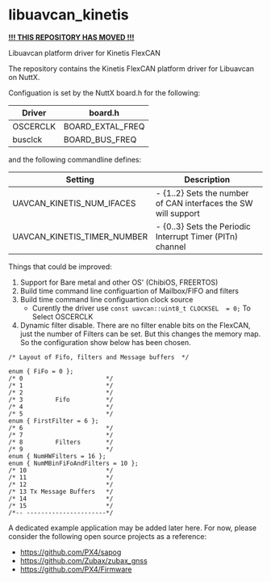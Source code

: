 # libuavcan_kinetis

**[!!! THIS REPOSITORY HAS MOVED !!!](https://github.com/UAVCAN/platform_specific_components/tree/legacy-v0)**

Libuavcan platform driver for Kinetis FlexCAN

The repository contains the Kinetis FlexCAN platform driver for Libuavcan on NuttX. 

Configuation is set by the NuttX board.h for the following:

|  Driver  |      board.h     |
|--------|----------------|
| OSCERCLK | BOARD_EXTAL_FREQ |
|  busclck |  BOARD_BUS_FREQ  |

and the following commandline defines:

|      Setting      |                             Description                                           |
|-------------------|-----------------------------------------------------------------------------------|
|UAVCAN_KINETIS_NUM_IFACES   | - {1..2}  Sets the number of CAN interfaces the SW will support |
|UAVCAN_KINETIS_TIMER_NUMBER | - {0..3}  Sets the Periodic Interrupt Timer (PITn) channel |

Things that could be improved:
1. Support for Bare metal and other OS' (ChibiOS, FREERTOS)
2. Build time command line configuartion of Mailbox/FIFO and filters
3. Build time command line configuartion clock source
    - Curently the driver use `const uavcan::uint8_t CLOCKSEL  = 0;` To Select OSCERCLK
4. Dynamic filter disable. There are no filter enable bits on the FlexCAN, just the number of Filters
   can be set. But this changes the memory map. So the configuration show below has been chosen. 

```
/* Layout of Fifo, filters and Message buffers  */

enum { FiFo = 0 };
/* 0                       */
/* 1                       */
/* 2                       */
/* 3         Fifo          */
/* 4                       */
/* 5                       */
enum { FirstFilter = 6 };
/* 6                       */
/* 7                       */
/* 8         Filters       */
/* 9                       */
enum { NumHWFilters = 16 };
enum { NumMBinFiFoAndFilters = 10 };
/* 10                      */
/* 11                      */
/* 12                      */
/* 13 Tx Message Buffers   */
/* 14                      */
/* 15                      */
/*-- ----------------------*/
```

A dedicated example application may be added later here.
For now, please consider the following open source projects as a reference:

- https://github.com/PX4/sapog
- https://github.com/Zubax/zubax_gnss
- https://github.com/PX4/Firmware
